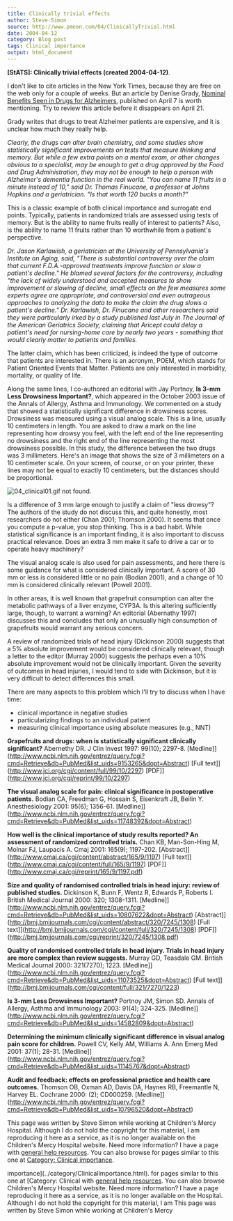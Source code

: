 ```yaml
---
title: Clinically trivial effects
author: Steve Simon
source: http://www.pmean.com/04/ClinicallyTrivial.html
date: 2004-04-12
category: Blog post
tags: Clinical importance
output: html_document
---
```

**[StATS]: Clinically trivial effects (created
2004-04-12)**.

I don't like to cite articles in the New York Times, because they are
free on the web only for a couple of weeks. But an article by Denise
Grady, [Nominal Benefits Seen in Drugs for
Alzheimers](http://www.nytimes.com/2004/04/07/health/07ALZH.html?ex=1082545788&ei=1&en=6aa8ecca5c561087),
published on April 7 is worth mentioning. Try to review this article
before it disappears on April 21.

Grady writes that drugs to treat Alzheimer patients are expensive, and
it is unclear how much they really help.

*Clearly, the drugs can alter brain chemistry, and some studies show
statistically significant improvements on tests that measure thinking
and memory. But while a few extra points on a mental exam, or other
changes obvious to a specialist, may be enough to get a drug approved
by the Food and Drug Administration, they may not be enough to help a
person with Alzheimer's dementia function in the real world. "You
can name 11 fruits in a minute instead of 10," said Dr. Thomas
Finucane, a professor at Johns Hopkins and a geriatrician. "Is that
worth 120 bucks a month?"*

This is a classic example of both clinical importance and surrogate end
points. Typically, patients in randomized trials are assessed using
tests of memory. But is the ability to name fruits really of interest to
patients? Also, is the ability to name 11 fruits rather than 10
worthwhile from a patient's perspective.

*Dr. Jason Karlawish, a geriatrician at the University of
Pennsylvania's Institute on Aging, said, "There is substantial
controversy over the claim that current F.D.A.-approved treatments
improve function or slow a patient's decline." He blamed several
factors for the controversy, including "the lack of widely understood
and accepted measures to show improvement or slowing of decline, small
effects on the few measures some experts agree are appropriate, and
controversial and even outrageous approaches to analyzing the data to
make the claim the drug slows a patient's decline." Dr. Karlawish,
Dr. Finucane and other researchers said they were particularly irked
by a study published last July in The Journal of the American
Geriatrics Society, claiming that Aricept could delay a patient's
need for nursing-home care by nearly two years - something that would
clearly matter to patients and families.*

The latter claim, which has been criticized, is indeed the type of
outcome that patients are interested in. There is an acronym, POEM,
which stands for Patient Oriented Events that Matter. Patients are only
interested in morbidity, mortality, or quality of life.

Along the same lines, I co-authored an editorial with Jay Portnoy, **Is
3-mm Less Drowsiness Important?**, which appeared in the October 2003
issue of the Annals of Allergy, Asthma and Immunology. We commented on a
study that showed a statistically significant difference in drowsiness
scores. Drowsiness was measured using a visual analog scale. This is a
line, usually 10 centimeters in length. You are asked to draw a mark on
the line representing how drowsy you feel, with the left end of the line
representing no drowsiness and the right end of the line representing
the most drowsiness possible. In this study, the difference between the
two drugs was 3 millimeters. Here's an image that shows the size of 3
millimeters on a 10 centimeter scale. On your screen, of course, or on
your printer, these lines may not be equal to exactly 10 centimeters,
but the distances should be proportional.

![04_clinical01.gif not found.](http://www.pmean.com/images/images/04/ClinicallyTrivial01.png)

Is a difference of 3 mm large enough to justify a claim of "less
drowsy"? The authors of the study do not discuss this, and quite
honestly, most researchers do not either (Chan 2001; Thomson 2000). It
seems that once you compute a p-value, you stop thinking. This is a bad
habit. While statistical significance is an important finding, it is
also important to discuss practical relevance. Does an extra 3 mm make
it safe to drive a car or to operate heavy machinery?

The visual analog scale is also used for pain assessments, and here
there is some guidance for what is considered clinically important. A
score of 30 mm or less is considered little or no pain (Bodian 2001),
and a change of 10 mm is considered clinically relevant (Powell 2001).

In other areas, it is well known that grapefruit consumption can alter
the metabolic pathways of a liver enzyme, CYP3A. Is this altering
sufficiently large, though, to warrant a warning? An editorial
(Abernathy 1997) discusses this and concludes that only an unusually
high consumption of grapefruits would warrant any serious concern.

A review of randomized trials of head injury (Dickinson 2000) suggests
that a 5% absolute improvement would be considered clinically relevant,
though a letter to the editor (Murray 2000) suggests the perhaps even a
10% absolute improvement would not be clinically important. Given the
severity of outcomes in head injuries, I would tend to side with
Dickinson, but it is very difficult to detect differences this small.

There are many aspects to this problem which I'll try to discuss when I
have time:

-   clinical importance in negative studies
-   particularizing findings to an individual patient
-   measuring clinical importance using absolute measures (e.g., NNT)

**Grapefruits and drugs: when is statistically significant clinically
significant?** Abernethy DR. J Clin Invest 1997: 99(10); 2297-8.
[Medline]](http://www.ncbi.nlm.nih.gov/entrez/query.fcgi?cmd=Retrieve&db=PubMed&list_uids=9153265&dopt=Abstract)
[Full text]](http://www.jci.org/cgi/content/full/99/10/2297)
[PDF]](http://www.jci.org/cgi/reprint/99/10/2297)

**The visual analog scale for pain: clinical significance in
postoperative patients.** Bodian CA, Freedman G, Hossain S, Eisenkraft
JB, Beilin Y. Anesthesiology 2001: 95(6); 1356-61.
[Medline]](http://www.ncbi.nlm.nih.gov/entrez/query.fcgi?cmd=Retrieve&db=PubMed&list_uids=11748392&dopt=Abstract)

**How well is the clinical importance of study results reported? An
assessment of randomized controlled trials.** Chan KB, Man-Son-Hing M,
Molnar FJ, Laupacis A. Cmaj 2001: 165(9); 1197-202.
[Abstract]](http://www.cmaj.ca/cgi/content/abstract/165/9/1197)
[Full text]](http://www.cmaj.ca/cgi/content/full/165/9/1197)
[PDF]](http://www.cmaj.ca/cgi/reprint/165/9/1197.pdf)

**Size and quality of randomised controlled trials in head injury:
review of published studies.** Dickinson K, Bunn F, Wentz R, Edwards P,
Roberts I. British Medical Journal 2000: 320; 1308-1311.
[Medline]](http://www.ncbi.nlm.nih.gov/entrez/query.fcgi?cmd=Retrieve&db=PubMed&list_uids=10807622&dopt=Abstract)
[Abstract]](http://bmj.bmjjournals.com/cgi/content/abstract/320/7245/1308)
[Full
text]](http://bmj.bmjjournals.com/cgi/content/full/320/7245/1308)
[PDF]](http://bmj.bmjjournals.com/cgi/reprint/320/7245/1308.pdf)

**Quality of randomised controlled trials in head injury. Trials in head
injury are more complex than review suggests.** Murray GD, Teasdale GM.
British Medical Journal 2000: 321(7270); 1223.
[Medline]](http://www.ncbi.nlm.nih.gov/entrez/query.fcgi?cmd=Retrieve&db=PubMed&list_uids=11073525&dopt=Abstract)
[Full
text]](http://bmj.bmjjournals.com/cgi/content/full/321/7270/1223)

**Is 3-mm Less Drowsiness Important?** Portnoy JM, Simon SD. Annals of
Allergy, Asthma and Immunology 2003: 91(4); 324-325.
[Medline]](http://www.ncbi.nlm.nih.gov/entrez/query.fcgi?cmd=Retrieve&db=PubMed&list_uids=14582809&dopt=Abstract)

**Determining the minimum clinically significant difference in visual
analog pain score for children.** Powell CV, Kelly AM, Williams A. Ann
Emerg Med 2001: 37(1); 28-31.
[Medline]](http://www.ncbi.nlm.nih.gov/entrez/query.fcgi?cmd=Retrieve&db=PubMed&list_uids=11145767&dopt=Abstract)

**Audit and feedback: effects on professional practice and health care
outcomes.** Thomson OB, Oxman AD, Davis DA, Haynes RB, Freemantle N,
Harvey EL. Cochrane 2000: (2); CD000259.
[Medline]](http://www.ncbi.nlm.nih.gov/entrez/query.fcgi?cmd=Retrieve&db=PubMed&list_uids=10796520&dopt=Abstract)

This page was written by Steve Simon while working at Children's Mercy
Hospital. Although I do not hold the copyright for this material, I am
reproducing it here as a service, as it is no longer available on the
Children's Mercy Hospital website. Need more information? I have a page
with [general help resources](../GeneralHelp.html). You can also browse
for pages similar to this one at [Category: Clinical
importance](../category/ClinicalImportance.html).
<!---More--->
importance](../category/ClinicalImportance.html).
for pages similar to this one at [Category: Clinical
with [general help resources](../GeneralHelp.html). You can also browse
Children's Mercy Hospital website. Need more information? I have a page
reproducing it here as a service, as it is no longer available on the
Hospital. Although I do not hold the copyright for this material, I am
This page was written by Steve Simon while working at Children's Mercy

<!---Do not use
**[StATS]: Clinically trivial effects (created
This page was written by Steve Simon while working at Children's Mercy
Hospital. Although I do not hold the copyright for this material, I am
reproducing it here as a service, as it is no longer available on the
Children's Mercy Hospital website. Need more information? I have a page
with [general help resources](../GeneralHelp.html). You can also browse
for pages similar to this one at [Category: Clinical
importance](../category/ClinicalImportance.html).
--->

